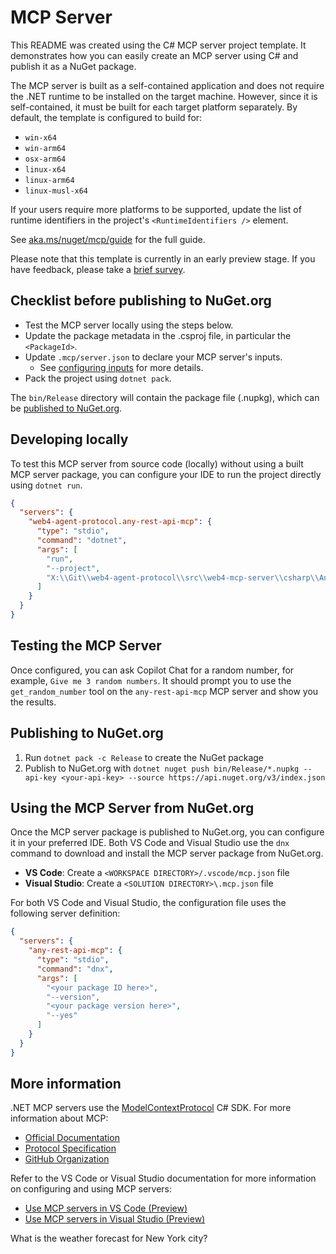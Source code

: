# MCP Server

This README was created using the C# MCP server project template.
It demonstrates how you can easily create an MCP server using C# and publish it as a NuGet package.

The MCP server is built as a self-contained application and does not require the .NET runtime to be installed on the target machine.
However, since it is self-contained, it must be built for each target platform separately.
By default, the template is configured to build for:
* `win-x64`
* `win-arm64`
* `osx-arm64`
* `linux-x64`
* `linux-arm64`
* `linux-musl-x64`

If your users require more platforms to be supported, update the list of runtime identifiers in the project's `<RuntimeIdentifiers />` element.

See [aka.ms/nuget/mcp/guide](https://aka.ms/nuget/mcp/guide) for the full guide.

Please note that this template is currently in an early preview stage. If you have feedback, please take a [brief survey](http://aka.ms/dotnet-mcp-template-survey).

## Checklist before publishing to NuGet.org

- Test the MCP server locally using the steps below.
- Update the package metadata in the .csproj file, in particular the `<PackageId>`.
- Update `.mcp/server.json` to declare your MCP server's inputs.
  - See [configuring inputs](https://aka.ms/nuget/mcp/guide/configuring-inputs) for more details.
- Pack the project using `dotnet pack`.

The `bin/Release` directory will contain the package file (.nupkg), which can be [published to NuGet.org](https://learn.microsoft.com/nuget/nuget-org/publish-a-package).

## Developing locally

To test this MCP server from source code (locally) without using a built MCP server package, you can configure your IDE to run the project directly using `dotnet run`.

```json
{
  "servers": {
    "web4-agent-protocol.any-rest-api-mcp": {
      "type": "stdio",
      "command": "dotnet",
      "args": [
        "run",
        "--project",
        "X:\\Git\\web4-agent-protocol\\src\\web4-mcp-server\\csharp\\AnyRestAPIMCPServer.csproj"
      ]
    }
  }
}
```

## Testing the MCP Server

Once configured, you can ask Copilot Chat for a random number, for example, `Give me 3 random numbers`. It should prompt you to use the `get_random_number` tool on the `any-rest-api-mcp` MCP server and show you the results.

## Publishing to NuGet.org

1. Run `dotnet pack -c Release` to create the NuGet package
2. Publish to NuGet.org with `dotnet nuget push bin/Release/*.nupkg --api-key <your-api-key> --source https://api.nuget.org/v3/index.json`

## Using the MCP Server from NuGet.org

Once the MCP server package is published to NuGet.org, you can configure it in your preferred IDE. Both VS Code and Visual Studio use the `dnx` command to download and install the MCP server package from NuGet.org.

- **VS Code**: Create a `<WORKSPACE DIRECTORY>/.vscode/mcp.json` file
- **Visual Studio**: Create a `<SOLUTION DIRECTORY>\.mcp.json` file

For both VS Code and Visual Studio, the configuration file uses the following server definition:

```json
{
  "servers": {
    "any-rest-api-mcp": {
      "type": "stdio",
      "command": "dnx",
      "args": [
        "<your package ID here>",
        "--version",
        "<your package version here>",
        "--yes"
      ]
    }
  }
}
```

## More information

.NET MCP servers use the [ModelContextProtocol](https://www.nuget.org/packages/ModelContextProtocol) C# SDK. For more information about MCP:

- [Official Documentation](https://modelcontextprotocol.io/)
- [Protocol Specification](https://spec.modelcontextprotocol.io/)
- [GitHub Organization](https://github.com/modelcontextprotocol)

Refer to the VS Code or Visual Studio documentation for more information on configuring and using MCP servers:

- [Use MCP servers in VS Code (Preview)](https://code.visualstudio.com/docs/copilot/chat/mcp-servers)
- [Use MCP servers in Visual Studio (Preview)](https://learn.microsoft.com/visualstudio/ide/mcp-servers)

What is the weather forecast for New York city?